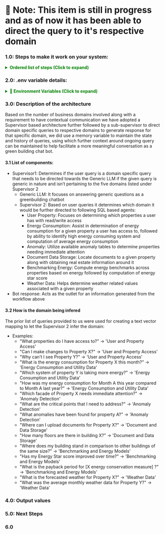 # 🔴 Note: This item is still in progress and as of now it has been able to direct the query to it's respective domain 
### 1.0: Steps to make it work on your system:
<details>
   <summary style="color: green; font-weight: bold;">Ordered list of steps (Click to expand)</summary>
   <pre>
    <span>1. Please download the given folder</span>
    <span>2. Add a .env file with following variables to project folder listed below in section 2.0</span> 
    <span >3. Open a terminal and navigate to the project folder and execute: python AppLangGraphTooled.py </span>
   </pre>
</details>

### 2.0: .env variable details:
<details>
  <summary style="color: green; font-weight: bold;">🔐 Environment Variables (Click to expand)</summary>
  <pre>
  <span style="color: orange;">LANGSMITH_TRACING=true</span>
  <span style="color: red;">LANGSMITH_API_KEY=</span>
  <span style="color: red;">AZURE_OPENAI_API_KEY=</span>
  <span style="color: blue;">AZURE_OPENAI_ENDPOINT=https://msa-openai.openai.azure.com/</span>
  <span style="color: purple;">AZURE_OPENAI_DEPLOYMENT_NAME=gpt-4o</span>
  <span style="color: purple;">AZURE_OPENAI_API_VERSION=2023-12-01-preview</span>
  <span style="color: orange;">subapase_email=</span>
  <span style="color: orange;">subapase_password=</span>
  <span style="color: green;">SUPABASE_URL=</span>
  <span style="color: green;">SUPABASE_KEY=</span>
  </pre>
</details>

### 3.0: Description of the architecture
   Based on the number of business domains involved along with a requirement to have contextual communication we have adopted a Supervisor based architecture further followed by a sub-supervisor to direct domain specific queries to respective domains to generate response for that specific domain, we did use a memory variable to maintain the state and history of queries, using which further context around ongoing query can be maintained to help facilitate a more meaningful conversation as a green building chat bot. 
#### 3.1 List of components:
- Supervisor1: Determines if the user query is a domain specific query that needs to be directed towards the Generic LLM if the given query is generic in nature and isn’t pertaining to the five domains listed under Supervisor 2  
   - Generic LLM: It focuses on answering generic questions as a greenbuilding chatbot 
   - Supervisor 2: Based on user queries it determines which domain it would be further directed to following SQL based agents: 
      - User Property: Focuses on determining which properties a user has with read/write access 
      - Energy Consumption: Assist in determination of energy consumption for a given property a user has access to, followed by ability to identify high energy consuming system and computation of average energy consumption 
      - Anomaly: Utilize available anomaly tables to determine properties needing immediate attention 
      - Document Data Storage: Locate documents to a given property along with obtaining real estate information around it 
      - Benchmarking Energy: Compute energy benchmarks across properties based on energy followed by computation of energy star score 
      - Weather Data: Helps determine weather related values associated with a given property 
- Bot response: Acts as the outlet for an information generated from the workflow above 
#### 3.2 How is the domain being infered
The prior list of queries provided to us were used for creating a text vector mapping to let the Supervisor 2 infer the domain:
- Examples:
   - "What properties do I have access to?" → 'User and Property Access'
   - "Can I make changes to Property X?" → 'User and Property Access'
   - "Why can’t I see Property Y?" → 'User and Property Access'
   - "What is the energy consumption for Property X this month?" → 'Energy Consumption and Utility Data'
   - "Which system of property Y is taking more energy?" → 'Energy Consumption and Utility Data'
   - "How was my energy consumption for Month A this year compared to Month A last year?" → 'Energy Consumption and Utility Data'
   - "Which facade of Property X needs immediate attention?" → 'Anomaly Detection'
   - "What are the critical points that I need to address?" → 'Anomaly Detection'
   - "What anomalies have been found for property A?" → 'Anomaly Detection'
   - "Where can I upload documents for Property X?" → 'Document and Data Storage'
   - "How many floors are there in building X?" → 'Document and Data Storage'
   - "Where does my building stand in comparison to other buildings of the same size?" → 'Benchmarking and Energy Models'
   - "Has my Energy Star score improved over time?" → 'Benchmarking and Energy Models'
   - "What is the payback period for [X energy conservation measure] ?" → 'Benchmarking and Energy Models'
   - "What is the forecasted weather for Property X?" → 'Weather Data'
   - "What was the average monthly weather data for Property Y?" → 'Weather Data'       

### 4.0: Output values

### 5.0: Next Steps

### 6.0


